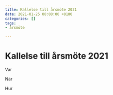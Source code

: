 ```yaml
---
title: Kallelse till årsmöte 2021
date: 2021-01-25 00:00:00 +0100
categories: []
tags:
- årsmöte

---
```

# Kallelse till årsmöte 2021

Var

När

Hur